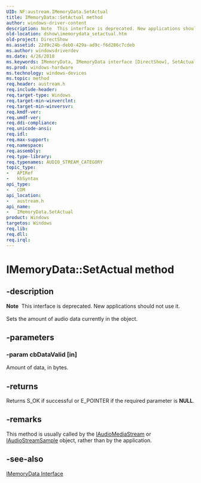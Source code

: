 ```yaml
---
UID: NF:austream.IMemoryData.SetActual
title: IMemoryData::SetActual method
author: windows-driver-content
description: Note  This interface is deprecated. New applications should not use it. Sets the amount of audio data currently in the object.
old-location: dshow\imemorydata_setactual.htm
old-project: DirectShow
ms.assetid: 22d9c24b-deb0-429a-ad9c-f6d286c7cdeb
ms.author: windowsdriverdev
ms.date: 4/26/2018
ms.keywords: IMemoryData, IMemoryData interface [DirectShow], SetActual method, IMemoryData::SetActual, IMemoryDataSetActual, SetActual method [DirectShow], SetActual method [DirectShow], IMemoryData interface, SetActual,IMemoryData.SetActual, austream/IMemoryData::SetActual, dshow.imemorydata_setactual
ms.prod: windows-hardware
ms.technology: windows-devices
ms.topic: method
req.header: austream.h
req.include-header: 
req.target-type: Windows
req.target-min-winverclnt: 
req.target-min-winversvr: 
req.kmdf-ver: 
req.umdf-ver: 
req.ddi-compliance: 
req.unicode-ansi: 
req.idl: 
req.max-support: 
req.namespace: 
req.assembly: 
req.type-library: 
req.typenames: AUDIO_STREAM_CATEGORY
topic_type:
-	APIRef
-	kbSyntax
api_type:
-	COM
api_location:
-	austream.h
api_name:
-	IMemoryData.SetActual
product: Windows
targetos: Windows
req.lib: 
req.dll: 
req.irql: 
---
```


# IMemoryData::SetActual method


## -description



<div class="alert"><b>Note</b>  This interface is deprecated. New applications should not use it.</div>
<div> </div>
Sets the amount of audio data currently in the object.




## -parameters




### -param cbDataValid [in]

Amount of data, in bytes.


## -returns



Returns S_OK if successful or E_POINTER if the required parameter is <b>NULL</b>.




## -remarks



This method is usually called by the <a href="https://msdn.microsoft.com/b4098876-6c11-4cc6-8b6d-16edc02316f3">IAudioMediaStream</a> or <a href="https://msdn.microsoft.com/53deec43-30ca-472e-9a82-750049686d2a">IAudioStreamSample</a> object, rather than by the application.




## -see-also




<a href="https://msdn.microsoft.com/0e809ae7-381c-4ada-8940-5d42bf5c03da">IMemoryData Interface</a>
 

 

